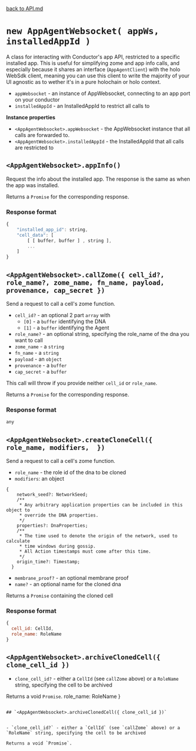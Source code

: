 [back to API.md](API.md)


# `new AppAgentWebsocket( appWs, installedAppId )`
A class for interacting with Conductor's app API, restricted to a specific installed app.
This is useful for simplifying zome and app info calls, and especially because it shares an interface (`AppAgentClient`) with the holo WebSdk client, meaning you can use this client to write the majority of your UI agnostic as to wether it's in a pure holochain or holo context.

- `appWebsocket` - an instance of AppWebsocket, connecting to an app port on your conductor
- `installedAppId` - an InstalledAppId to restrict all calls to

**Instance properties**

- `<AppAgentWebsocket>.appWebsocket` - the AppWebsocket instance that all calls are forwarded to.
- `<AppAgentWebsocket>.installedAppId` - the InstalledAppId that all calls are restricted to


## `<AppAgentWebsocket>.appInfo()`
Request the info about the installed app. The response is the same as when the app was
installed.

Returns a `Promise` for the corresponding response.

### Response format
```javascript
{
    "installed_app_id": string,
    "cell_data": [
        [ [ buffer, buffer ] , string ],
        ...
    ]
}
```


## `<AppAgentWebsocket>.callZome({ cell_id?, role_name?, zome_name, fn_name, payload, provenance, cap_secret })`
Send a request to call a cell's zome function.

- `cell_id?` - an optional 2 part `array` with
  - `[0]` - a `buffer` identifying the DNA
  - `[1]` - a `buffer` identifying the Agent
- `role_name?` - an optional string, specifying the role_name of the dna you want to call
- `zome_name` - a `string`
- `fn_name` - a `string`
- `payload` - an `object`
- `provenance` - a `buffer`
- `cap_secret` - a `buffer`

This call will throw if you provide neither `cell_id` or `role_name`.

Returns a `Promise` for the corresponding response.

### Response format
```javascript
any
```

## `<AppAgentWebsocket>.createCloneCell({ role_name, modifiers,  })`
Send a request to call a cell's zome function.
- `role_name` - the role id of the dna to be cloned
-  `modifiers`: an object
```
{
    network_seed?: NetworkSeed;
    /**
     * Any arbitrary application properties can be included in this object to
     * override the DNA properties.
     */
    properties?: DnaProperties;
    /**
     * The time used to denote the origin of the network, used to calculate
     * time windows during gossip.
     * All Action timestamps must come after this time.
     */
    origin_time?: Timestamp;
  }
```
- `membrane_proof?` - an optional membrane proof
- `name?` - an optional name for the cloned dna


Returns a `Promise` containing the cloned cell

### Response format
```javascript
{
  cell_id: CellId,
  role_name: RoleName
}
```

## `<AppAgentWebsocket>.archiveClonedCell({ clone_cell_id })`


- `clone_cell_id?` - either a `CellId` (see `callZome` above) or a `RoleName` string, specifying the cell to be archived

Returns a void `Promise`.
  role_name: RoleName
}
```

## `<AppAgentWebsocket>.archiveClonedCell({ clone_cell_id })`


- `clone_cell_id?` - either a `CellId` (see `callZome` above) or a `RoleName` string, specifying the cell to be archived

Returns a void `Promise`.
